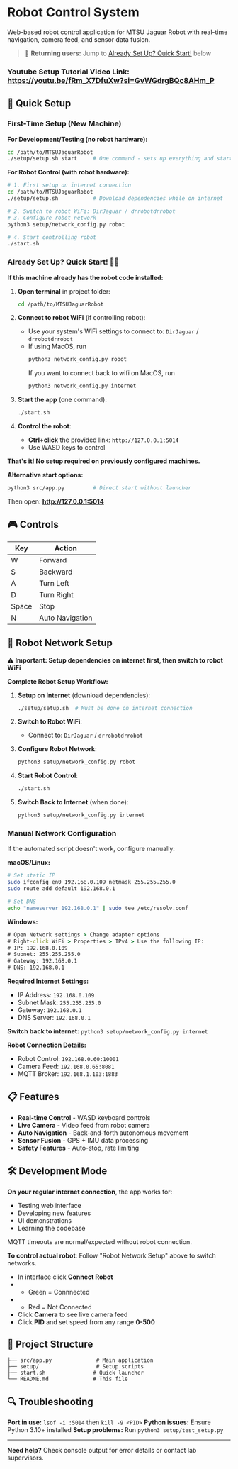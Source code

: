 # Robot Control System

Web-based robot control application for MTSU Jaguar Robot with real-time navigation, camera feed, and sensor data fusion.

> 🔄 **Returning users:** Jump to [Already Set Up? Quick Start!](#already-set-up-quick-start-️) below

### **Youtube Setup Tutorial Video Link: https://youtu.be/fRm_X7DfuXw?si=GvWGdrgBQc8AHm_P**

## 🚀 Quick Setup

### First-Time Setup (New Machine)

**For Development/Testing (no robot hardware):**
```bash
cd /path/to/MTSUJaguarRobot
./setup/setup.sh start     # One command - sets up everything and starts app
```

**For Robot Control (with robot hardware):**
```bash
# 1. First setup on internet connection
cd /path/to/MTSUJaguarRobot
./setup/setup.sh           # Download dependencies while on internet

# 2. Switch to robot WiFi: DirJaguar / drrobotdrrobot
# 3. Configure robot network
python3 setup/network_config.py robot

# 4. Start controlling robot
./start.sh
```

### Already Set Up? Quick Start! 🏃‍♂️

**If this machine already has the robot code installed:**

1. **Open terminal** in project folder:
   ```bash
   cd /path/to/MTSUJaguarRobot
   ```

2. **Connect to robot WiFi** (if controlling robot):
   - Use your system's WiFi settings to connect to: `DirJaguar` / `drrobotdrrobot`
   - If using MacOS, run
     ```bash
     python3 network_config.py robot
     ```
     If you want to connect back to wifi on MacOS, run
     ```bash
     python3 network_config.py internet
     ```

3. **Start the app** (one command):
   ```bash
   ./start.sh
   ```

4. **Control the robot**:
   - **Ctrl+click** the provided link: `http://127.0.0.1:5014`
   - Use WASD keys to control

**That's it! No setup required on previously configured machines.**

**Alternative start options:**
```bash
python3 src/app.py         # Direct start without launcher
```

Then open: **http://127.0.0.1:5014**

## 🎮 Controls

| Key | Action |
|-----|--------|
| W | Forward |
| S | Backward |
| A | Turn Left |
| D | Turn Right |
| Space | Stop |
| N | Auto Navigation |

## 🔧 Robot Network Setup

**⚠️ Important: Setup dependencies on internet first, then switch to robot WiFi**

**Complete Robot Setup Workflow:**

1. **Setup on Internet** (download dependencies):
   ```bash
   ./setup/setup.sh  # Must be done on internet connection
   ```

2. **Switch to Robot WiFi**: 
   - Connect to: `DirJaguar` / `drrobotdrrobot`

3. **Configure Robot Network**:
   ```bash
   python3 setup/network_config.py robot
   ```

4. **Start Robot Control**:
   ```bash
   ./start.sh
   ```

5. **Switch Back to Internet** (when done):
   ```bash
   python3 setup/network_config.py internet
   ```

### Manual Network Configuration

If the automated script doesn't work, configure manually:

**macOS/Linux:**
```bash
# Set static IP
sudo ifconfig en0 192.168.0.109 netmask 255.255.255.0
sudo route add default 192.168.0.1

# Set DNS
echo "nameserver 192.168.0.1" | sudo tee /etc/resolv.conf
```

**Windows:**
```cmd
# Open Network settings > Change adapter options
# Right-click WiFi > Properties > IPv4 > Use the following IP:
# IP: 192.168.0.109
# Subnet: 255.255.255.0
# Gateway: 192.168.0.1
# DNS: 192.168.0.1
```

**Required Internet Settings:**
- IP Address: `192.168.0.109`
- Subnet Mask: `255.255.255.0`
- Gateway: `192.168.0.1`
- DNS Server: `192.168.0.1`

**Switch back to internet:** `python3 setup/network_config.py internet`

**Robot Connection Details:**
- Robot Control: `192.168.0.60:10001`
- Camera Feed: `192.168.0.65:8081`
- MQTT Broker: `192.168.1.103:1883`

## 📋 Features

- **Real-time Control** - WASD keyboard controls
- **Live Camera** - Video feed from robot camera
- **Auto Navigation** - Back-and-forth autonomous movement
- **Sensor Fusion** - GPS + IMU data processing
- **Safety Features** - Auto-stop, rate limiting

## 🛠️ Development Mode

**On your regular internet connection**, the app works for:
- Testing web interface
- Developing new features
- UI demonstrations
- Learning the codebase

MQTT timeouts are normal/expected without robot connection.

**To control actual robot**: Follow "Robot Network Setup" above to switch networks.
- In interface click **Connect Robot**
- - Green = Connnected
- - Red = Not Connected
- Click **Camera** to see live camera feed
- Click **PID** and set speed from any range **0-500**

## 📁 Project Structure

```
├── src/app.py              # Main application
├── setup/                  # Setup scripts
├── start.sh               # Quick launcher
└── README.md              # This file
```

## 🔍 Troubleshooting

**Port in use:** `lsof -i :5014` then `kill -9 <PID>`
**Python issues:** Ensure Python 3.10+ installed
**Setup problems:** Run `python3 setup/test_setup.py`

---

**Need help?** Check console output for error details or contact lab supervisors.
